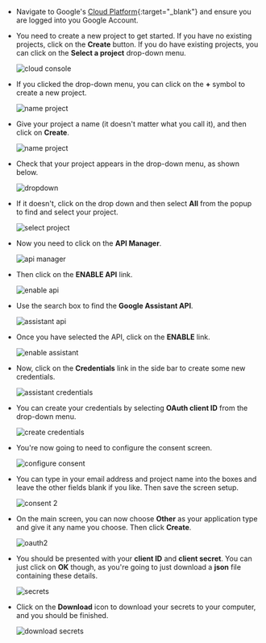 - Navigate to Google's [Cloud Platform](https://console.cloud.google.com/home/dashboard?project=ayi-led){:target="_blank"} and ensure you are logged into you Google Account.

- You need to create a new project to get started. If you have no existing projects, click on the **Create** button. If you  do have existing projects, you can click on the **Select a project** drop-down menu.

	![cloud console](images/1-cloud-console.png)

- If you clicked the drop-down menu, you can click on the **+** symbol to create a new project.

	![name project](images/2-create-project.png)

- Give your project a name (it doesn't matter what you call it), and then click on **Create**.

	![name project](images/3-project-name.png)

- Check that your project appears in the drop-down menu, as shown below.

	![dropdown](images/5-project-dropdown.png)

- If it doesn't, click on the drop down and then select **All** from the popup to find and select your project.

	![select project](images/4-select-project.png)

- Now you need to click on the **API Manager**.

	![api manager](images/6-api-manager.png)

- Then click on the **ENABLE API** link.

	![enable api](images/7-enable-api.png)

- Use the search box to find the **Google Assistant API**.

	![assistant api](images/8-assistant-api.png)

- Once you have selected the API, click on the **ENABLE** link.

	![enable assistant](images/9-assistant-enable.png)

- Now, click on the **Credentials** link in the side bar to create some new credentials.

	![assistant credentials](images/10-assistant-credentials.png)

- You can create your credentials by selecting **OAuth client ID** from the drop-down menu.

	![create credentials](images/11-create-credentials.png)

- You're now going to need to configure the consent screen.

	![configure consent](images/12-assistant-consent.png)

- You can type in your email address and project name into the boxes and leave the other fields blank if you like. Then save the screen setup.

	![consent 2](images/13-assistant-consent2.png)

- On the main screen, you can now choose **Other** as your application type and give it any name you choose. Then click **Create**.

	![oauth2](images/14-assistant-oauth2.png)

- You should be presented with your **client ID** and **client secret**. You can just click on **OK** though, as you're going to just download a **json** file containing these details.

	![secrets](images/15-assistant-secrets.png)

- Click on the **Download** icon to download your secrets to your computer, and you should be finished.

	![download secrets](images/16-assistant-download.png)
